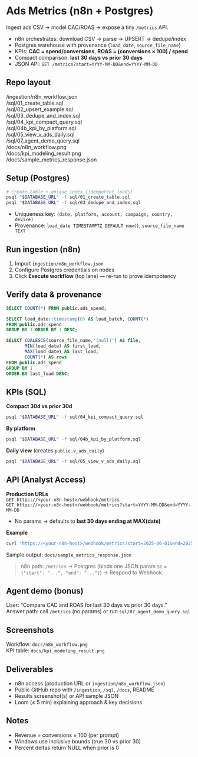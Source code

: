 # Ads Metrics (n8n + Postgres)

Ingest ads CSV → model CAC/ROAS → expose a tiny `/metrics` API.

- n8n orchestrates: download CSV → parse → UPSERT → dedupe/index  
- Postgres warehouse with provenance (`load_date`, `source_file_name`)  
- KPIs: **CAC = spend/conversions**, **ROAS = (conversions × 100) / spend**  
- Compact comparison: **last 30 days vs prior 30 days**  
- JSON API: `GET /metrics?start=YYYY-MM-DD&end=YYYY-MM-DD`

## Repo layout
/ingestion/n8n_workflow.json  
/sql/01_create_table.sql  
/sql/02_upsert_example.sql  
/sql/03_dedupe_and_index.sql  
/sql/04_kpi_compact_query.sql  
/sql/04b_kpi_by_platform.sql  
/sql/05_view_v_ads_daily.sql  
/sql/07_agent_demo_query.sql  
/docs/n8n_workflow.png  
/docs/kpi_modeling_result.png  
/docs/sample_metrics_response.json

## Setup (Postgres)
```bash
# create table + unique index (idempotent loads)
psql "$DATABASE_URL" -f sql/01_create_table.sql
psql "$DATABASE_URL" -f sql/03_dedupe_and_index.sql
```
- Uniqueness key: `(date, platform, account, campaign, country, device)`  
- Provenance: `load_date TIMESTAMPTZ DEFAULT now()`, `source_file_name TEXT`

## Run ingestion (n8n)
1) Import `ingestion/n8n_workflow.json`  
2) Configure Postgres credentials on nodes  
3) Click **Execute workflow** (top lane) — re-run to prove idempotency

## Verify data & provenance
```sql
SELECT COUNT(*) FROM public.ads_spend;

SELECT load_date::timestamp(0) AS load_batch, COUNT(*)
FROM public.ads_spend
GROUP BY 1 ORDER BY 1 DESC;

SELECT COALESCE(source_file_name,'(null)') AS file,
       MIN(load_date) AS first_load,
       MAX(load_date) AS last_load,
       COUNT(*) AS rows
FROM public.ads_spend
GROUP BY 1
ORDER BY last_load DESC;
```

## KPIs (SQL)
**Compact 30d vs prior 30d**
```bash
psql "$DATABASE_URL" -f sql/04_kpi_compact_query.sql
```
**By platform**
```bash
psql "$DATABASE_URL" -f sql/04b_kpi_by_platform.sql
```
**Daily view** (creates `public.v_ads_daily`)
```bash
psql "$DATABASE_URL" -f sql/05_view_v_ads_daily.sql
```

## API (Analyst Access)
**Production URLs**  
`GET https://<your-n8n-host>/webhook/metrics`  
`GET https://<your-n8n-host>/webhook/metrics?start=YYYY-MM-DD&end=YYYY-MM-DD`  

- No params → defaults to **last 30 days ending at MAX(date)**

**Example**
```bash
curl "https://<your-n8n-host>/webhook/metrics?start=2025-06-01&end=2025-06-30"
```
Sample output: `docs/sample_metrics_response.json`

> n8n path: `/metrics` → Postgres (binds one JSON param `$1` = `{"start": "...", "end": "..."}`) → Respond to Webhook.

## Agent demo (bonus)
User: “Compare CAC and ROAS for last 30 days vs prior 30 days.”  
Answer path: call `/metrics` (no params) or run `sql/07_agent_demo_query.sql`

## Screenshots
Workflow: `docs/n8n_workflow.png`  
KPI table: `docs/kpi_modeling_result.png`

## Deliverables
- n8n access (production URL or `ingestion/n8n_workflow.json`)  
- Public GitHub repo with `/ingestion`, `/sql`, `/docs`, README  
- Results screenshot(s) or API sample JSON  
- Loom (≤ 5 min) explaining approach & key decisions

## Notes
- Revenue = conversions × 100 (per prompt)  
- Windows use inclusive bounds (true 30 vs prior 30)  
- Percent deltas return NULL when prior is 0
